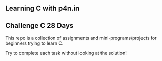 ## Learning C with p4n.in
## Challenge C 28 Days 
This repo is a collection of assignments and mini-programs/projects for beginners trying to learn C.

Try to complete each task without looking at the solution!

